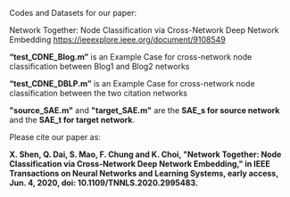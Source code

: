 
Codes and Datasets for our paper: 

Network Together: Node Classification via Cross-Network Deep Network Embedding https://ieeexplore.ieee.org/document/9108549


**“test_CDNE_Blog.m”** is an Example Case for cross-network node classification between Blog1 and Blog2 networks 

**“test_CDNE_DBLP.m”** is an Example Case for cross-network node classification between the two citation networks

**"source_SAE.m"** and **"target_SAE.m"** are the **SAE_s for source network** and the **SAE_t for target network**.


Please cite our paper as:

**X. Shen, Q. Dai, S. Mao, F. Chung and K. Choi, "Network Together: Node Classification via Cross-Network Deep Network Embedding," in IEEE Transactions on Neural Networks and Learning Systems, early access, Jun. 4, 2020, doi: 10.1109/TNNLS.2020.2995483.**

